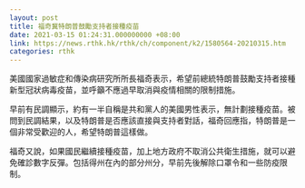 ```yaml
---
layout: post
title: 福奇冀特朗普鼓勵支持者接種疫苗
date: 2021-03-15 01:24:31.000000000 +08:00
link: https://news.rthk.hk/rthk/ch/component/k2/1580564-20210315.htm
categories: rthk
---
```


美國國家過敏症和傳染病研究所所長福奇表示，希望前總統特朗普鼓勵支持者接種新型冠狀病毒疫苗，並呼籲不應過早取消與疫情相關的限制措施。

早前有民調顯示，約有一半自稱是共和黨人的美國男性表示，無計劃接種疫苗。被問到民調結果，以及特朗普是否應該直接與支持者對話，福奇回應指，特朗普是一個非常受歡迎的人，希望特朗普這樣做。

福奇又說，如果國民繼續接種疫苗，加上地方政府不取消公共衛生措施，就可以避免確診數字反彈。包括得州在內的部分州分，早前先後解除口罩令和一些防疫限制。
